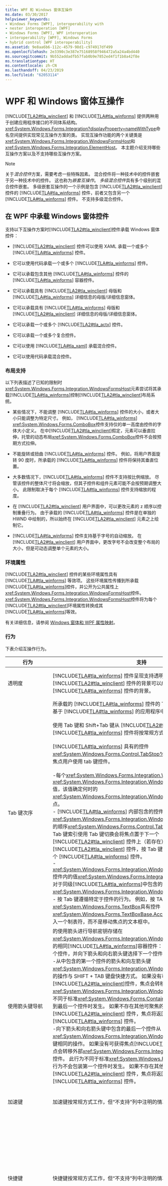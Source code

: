 ```yaml
---
title: WPF 和 Windows 窗体互操作
ms.date: 03/30/2017
helpviewer_keywords:
- Windows Forms [WPF], interoperability with
- nester interoperation [WPF]
- Windows Forms [WPF], WPF interoperation
- interoperability [WPF], Windows Forms
- hybrid control [WPF interoperability]
ms.assetid: 9e8aa6b6-112c-4579-98d1-c974917df499
ms.openlocfilehash: 2e3390c3e387e75168958f946472a5a24a4bd440
ms.sourcegitcommit: 9b552addadfb57fab0b9e7852ed4f1f1b8a42f8e
ms.translationtype: HT
ms.contentlocale: zh-CN
ms.lasthandoff: 04/23/2019
ms.locfileid: "62053114"
---
```

# <a name="wpf-and-windows-forms-interoperation"></a>WPF 和 Windows 窗体互操作
[!INCLUDE[TLA2#tla_winclient](../../../../includes/tla2sharptla-winclient-md.md)] 和 [!INCLUDE[TLA#tla_winforms](../../../../includes/tlasharptla-winforms-md.md)] 提供两种用于创建应用程序接口的不同体系结构。 <xref:System.Windows.Forms.Integration?displayProperty=nameWithType>命名空间提供实现常见互操作方案的类。 实现互操作功能的两个关键类是<xref:System.Windows.Forms.Integration.WindowsFormsHost>和<xref:System.Windows.Forms.Integration.ElementHost>。 本主题介绍支持哪些互操作方案以及不支持哪些互操作方案。  
  
> [!NOTE]
>  关于*混合控件*方案，需要考虑一些特殊因素。 混合控件将一种技术中的控件嵌套于另一种技术中的控件。 这也称为*嵌套互操作*。 *多级混合控件*具有多个级别的混合控件嵌套。 多级嵌套互操作的一个示例是包含 [!INCLUDE[TLA2#tla_winclient](../../../../includes/tla2sharptla-winclient-md.md)] 控件的 [!INCLUDE[TLA#tla_winforms](../../../../includes/tlasharptla-winforms-md.md)] 控件，前者又包含另一个 [!INCLUDE[TLA#tla_winforms](../../../../includes/tlasharptla-winforms-md.md)] 控件。 不支持多级混合控件。  

<a name="Windows_Presentation_Foundation_Application_Hosting"></a>   
## <a name="hosting-windows-forms-controls-in-wpf"></a>在 WPF 中承载 Windows 窗体控件  
 支持以下互操作方案时[!INCLUDE[TLA2#tla_winclient](../../../../includes/tla2sharptla-winclient-md.md)]控件承载 Windows 窗体控件：  
  
- [!INCLUDE[TLA2#tla_winclient](../../../../includes/tla2sharptla-winclient-md.md)] 控件可以使用 XAML 承载一个或多个 [!INCLUDE[TLA#tla_winforms](../../../../includes/tlasharptla-winforms-md.md)] 控件。  
  
- 它可以使用代码承载一个或多个 [!INCLUDE[TLA#tla_winforms](../../../../includes/tlasharptla-winforms-md.md)] 控件。  
  
- 它可以承载包含其他 [!INCLUDE[TLA#tla_winforms](../../../../includes/tlasharptla-winforms-md.md)] 控件的 [!INCLUDE[TLA#tla_winforms](../../../../includes/tlasharptla-winforms-md.md)] 容器控件。  
  
- 它可以承载具有 [!INCLUDE[TLA2#tla_winclient](../../../../includes/tla2sharptla-winclient-md.md)] 母版和 [!INCLUDE[TLA#tla_winforms](../../../../includes/tlasharptla-winforms-md.md)] 详细信息的母版/详细信息窗体。  
  
- 它可以承载具有 [!INCLUDE[TLA#tla_winforms](../../../../includes/tlasharptla-winforms-md.md)] 母版和 [!INCLUDE[TLA2#tla_winclient](../../../../includes/tla2sharptla-winclient-md.md)] 详细信息的母版/详细信息窗体。  
  
- 它可以承载一个或多个 [!INCLUDE[TLA2#tla_actx](../../../../includes/tla2sharptla-actx-md.md)] 控件。  
  
- 它可以承载一个或多个复合控件。  
  
- 它可以使用 [!INCLUDE[TLA#tla_xaml](../../../../includes/tlasharptla-xaml-md.md)] 承载混合控件。  
  
- 它可以使用代码承载混合控件。  
  
### <a name="layout-support"></a>布局支持  
 以下列表描述了已知的限制时<xref:System.Windows.Forms.Integration.WindowsFormsHost>元素尝试将其承载[!INCLUDE[TLA#tla_winforms](../../../../includes/tlasharptla-winforms-md.md)]控制[!INCLUDE[TLA2#tla_winclient](../../../../includes/tla2sharptla-winclient-md.md)]布局系统。  
  
- 某些情况下，不能调整 [!INCLUDE[TLA#tla_winforms](../../../../includes/tlasharptla-winforms-md.md)] 控件的大小，或者大小只能调整为特定尺寸。 例如， [!INCLUDE[TLA#tla_winforms](../../../../includes/tlasharptla-winforms-md.md)] <xref:System.Windows.Forms.ComboBox>控件支持仅的单一高度由控件的字体大小定义。 在中[!INCLUDE[TLA2#tla_winclient](../../../../includes/tla2sharptla-winclient-md.md)]假定，元素可以垂直拉伸，托管的动态布局<xref:System.Windows.Forms.ComboBox>控件不会按预期方式拉伸。  
  
- 不能旋转或扭曲 [!INCLUDE[TLA#tla_winforms](../../../../includes/tlasharptla-winforms-md.md)] 控件。 例如，将用户界面旋转 90 度时，所承载的 [!INCLUDE[TLA#tla_winforms](../../../../includes/tlasharptla-winforms-md.md)] 控件将保持其垂直位置。  
  
- 大多数情况下，[!INCLUDE[TLA#tla_winforms](../../../../includes/tlasharptla-winforms-md.md)] 控件不支持按比例缩放。 尽管该控件的整体尺寸将会缩放，但其子控件和组件元素可能不会按预期调整大小。 此限制取决于每个 [!INCLUDE[TLA#tla_winforms](../../../../includes/tlasharptla-winforms-md.md)] 控件支持缩放的程度。  
  
- 在 [!INCLUDE[TLA2#tla_winclient](../../../../includes/tla2sharptla-winclient-md.md)] 用户界面中，可以更改元素的 z 顺序以控制重叠行为。 由于承载的 [!INCLUDE[TLA#tla_winforms](../../../../includes/tlasharptla-winforms-md.md)] 控件是在单独的 HWND 中绘制的，所以始终在 [!INCLUDE[TLA2#tla_winclient](../../../../includes/tla2sharptla-winclient-md.md)] 元素之上绘制它。  
  
- [!INCLUDE[TLA#tla_winforms](../../../../includes/tlasharptla-winforms-md.md)] 控件支持基于字号的自动缩放。 在 [!INCLUDE[TLA2#tla_winclient](../../../../includes/tla2sharptla-winclient-md.md)] 用户界面中，更改字号不会改变整个布局的大小，但是可动态调整单个元素的大小。  
  
### <a name="ambient-properties"></a>环境属性  
 [!INCLUDE[TLA2#tla_winclient](../../../../includes/tla2sharptla-winclient-md.md)] 控件的某些环境属性具有 [!INCLUDE[TLA#tla_winforms](../../../../includes/tlasharptla-winforms-md.md)] 等效项。 这些环境属性传播到所承载[!INCLUDE[TLA#tla_winforms](../../../../includes/tlasharptla-winforms-md.md)]控件，并公开为公共属性上<xref:System.Windows.Forms.Integration.WindowsFormsHost>控件。 <xref:System.Windows.Forms.Integration.WindowsFormsHost>控件将为每个[!INCLUDE[TLA2#tla_winclient](../../../../includes/tla2sharptla-winclient-md.md)]环境属性转换成其[!INCLUDE[TLA#tla_winforms](../../../../includes/tlasharptla-winforms-md.md)]等效。  
  
 有关详细信息，请参阅 [Windows 窗体和 WPF 属性映射](windows-forms-and-wpf-property-mapping.md)。  
  
### <a name="behavior"></a>行为  
 下表介绍互操作行为。  
  
|行为|支持|不支持|  
|--------------|---------------|-------------------|  
|透明度|[!INCLUDE[TLA#tla_winforms](../../../../includes/tlasharptla-winforms-md.md)] 控件呈现支持透明度。 父 [!INCLUDE[TLA2#tla_winclient](../../../../includes/tla2sharptla-winclient-md.md)] 控件的背景可以成为所承载的 [!INCLUDE[TLA#tla_winforms](../../../../includes/tlasharptla-winforms-md.md)] 控件的背景。|某些 [!INCLUDE[TLA#tla_winforms](../../../../includes/tlasharptla-winforms-md.md)] 控件不支持透明度。 例如，<xref:System.Windows.Forms.TextBox>并<xref:System.Windows.Forms.ComboBox>控件不会由托管时，透明[!INCLUDE[TLA2#tla_winclient](../../../../includes/tla2sharptla-winclient-md.md)]。|  
|Tab 键次序|所承载的 [!INCLUDE[TLA#tla_winforms](../../../../includes/tlasharptla-winforms-md.md)] 控件的 Tab 键顺序与这些控件承载于基于 [!INCLUDE[TLA#tla_winforms](../../../../includes/tlasharptla-winforms-md.md)] 的应用程序中时是相同的。<br /><br /> 使用 Tab 键和 Shift+Tab 键从 [!INCLUDE[TLA2#tla_winclient](../../../../includes/tla2sharptla-winclient-md.md)] 控件切换到 [!INCLUDE[TLA#tla_winforms](../../../../includes/tlasharptla-winforms-md.md)] 控件将按常规方式工作。<br /><br /> [!INCLUDE[TLA#tla_winforms](../../../../includes/tlasharptla-winforms-md.md)] 具有的控件<xref:System.Windows.Forms.Control.TabStop%2A>属性值为`false`时不会收到焦点用户使用 tab 键控件。<br /><br /> -每个<xref:System.Windows.Forms.Integration.WindowsFormsHost>控件具有<xref:System.Windows.Forms.Integration.WindowsFormsHost.TabIndex%2A>值，该值确定何时的<xref:System.Windows.Forms.Integration.WindowsFormsHost>控件接收焦点。<br />-   [!INCLUDE[TLA#tla_winforms](../../../../includes/tlasharptla-winforms-md.md)] 内部包含的控件<xref:System.Windows.Forms.Integration.WindowsFormsHost>容器按照指定的顺序<xref:System.Windows.Forms.Control.TabIndex%2A>属性。 从最后一个 Tab 键索引使用 Tab 键切换会将焦点置于下一个 [!INCLUDE[TLA2#tla_winclient](../../../../includes/tla2sharptla-winclient-md.md)] 控件上（若存在）。 如果不存在其他可聚焦的 [!INCLUDE[TLA2#tla_winclient](../../../../includes/tla2sharptla-winclient-md.md)] 控件，按 Tab 键将返回到 Tab 键顺序中的第一个 [!INCLUDE[TLA#tla_winforms](../../../../includes/tlasharptla-winforms-md.md)] 控件。<br />-   <xref:System.Windows.Forms.Integration.WindowsFormsHost.TabIndex%2A> 控件内的值<xref:System.Windows.Forms.Integration.WindowsFormsHost>相对于同级[!INCLUDE[TLA#tla_winforms](../../../../includes/tlasharptla-winforms-md.md)]中包含的控件<xref:System.Windows.Forms.Integration.WindowsFormsHost>控件。<br />-    按 Tab 键遵循特定于控件的行为。 例如，按 TAB 键在<xref:System.Windows.Forms.TextBox>具有控件<xref:System.Windows.Forms.TextBoxBase.AcceptsTab%2A>属性值为`true`输入一个制表符，而不是移动焦点的文本框中。|不适用。|  
|使用箭头键导航|的使用箭头进行导航密钥存储在<xref:System.Windows.Forms.Integration.WindowsFormsHost>控件是与普通的相同[!INCLUDE[TLA#tla_winforms](../../../../includes/tlasharptla-winforms-md.md)]容器控件：向上键和向左箭头键选择上一个控件，并向下箭头和向右箭头键选择下一个控件。<br />-从中包含的第一个控件的箭头和向左箭头键<xref:System.Windows.Forms.Integration.WindowsFormsHost>控件执行相同的操作与 SHIFT + TAB 键盘快捷方式。 如果没有可获得焦点[!INCLUDE[TLA2#tla_winclient](../../../../includes/tla2sharptla-winclient-md.md)]控件，焦点会转移外部<xref:System.Windows.Forms.Integration.WindowsFormsHost>控件。 此行为不同于标准<xref:System.Windows.Forms.ContainerControl>中的行为不会包装到最后一个控件时发生。 如果不存在其他可聚焦的 [!INCLUDE[TLA2#tla_winclient](../../../../includes/tla2sharptla-winclient-md.md)] 控件，焦点将返回到 Tab 键顺序中的最后一个 [!INCLUDE[TLA#tla_winforms](../../../../includes/tlasharptla-winforms-md.md)] 控件。<br />-向下箭头和向右箭头键中包含的最后一个控件从<xref:System.Windows.Forms.Integration.WindowsFormsHost>控件执行 TAB 键相同的操作。 如果没有可获得焦点[!INCLUDE[TLA2#tla_winclient](../../../../includes/tla2sharptla-winclient-md.md)]控件，焦点会转移外部<xref:System.Windows.Forms.Integration.WindowsFormsHost>控件。 此行为不同于标准<xref:System.Windows.Forms.ContainerControl>中的行为不会包装第一个控件时发生。 如果不存在其他可聚焦的 [!INCLUDE[TLA2#tla_winclient](../../../../includes/tla2sharptla-winclient-md.md)] 控件，焦点将返回到 Tab 键顺序中的第一个 [!INCLUDE[TLA#tla_winforms](../../../../includes/tlasharptla-winforms-md.md)] 控件。|不适用。|  
|加速键|加速键按常规方式工作，但“不支持”列中注明的情况除外。|跨多种技术的重复加速键与普通重复加速键的工作方式不同。 如果加速键跨多种技术复制，并且至少一个在 [!INCLUDE[TLA#tla_winforms](../../../../includes/tlasharptla-winforms-md.md)] 控件上，另一个在 [!INCLUDE[TLA2#tla_winclient](../../../../includes/tla2sharptla-winclient-md.md)] 控件上，[!INCLUDE[TLA#tla_winforms](../../../../includes/tlasharptla-winforms-md.md)] 控件将始终收到此加速键。 当按重复加速键时，焦点不会在控件之间切换。|  
|快捷键|快捷键按常规方式工作，但“不支持”列中注明的情况除外。|在预处理阶段处理的 -   [!INCLUDE[TLA#tla_winforms](../../../../includes/tlasharptla-winforms-md.md)] 快捷键总是优先于 [!INCLUDE[TLA2#tla_winclient](../../../../includes/tla2sharptla-winclient-md.md)] 快捷键。 例如，如果你有<xref:System.Windows.Forms.ToolStrip>控件，其定义，CTRL + S 快捷键，并且没有[!INCLUDE[TLA2#tla_winclient](../../../../includes/tla2sharptla-winclient-md.md)]命令绑定到 CTRL + S、<xref:System.Windows.Forms.ToolStrip>始终无论焦点在何处首先，调用控件处理程序。<br />-   [!INCLUDE[TLA#tla_winforms](../../../../includes/tlasharptla-winforms-md.md)] 通过处理键盘快捷方式<xref:System.Windows.Forms.Control.KeyDown>事件中最后处理[!INCLUDE[TLA2#tla_winclient](../../../../includes/tla2sharptla-winclient-md.md)]。 可以通过重写阻止此行为[!INCLUDE[TLA#tla_winforms](../../../../includes/tlasharptla-winforms-md.md)]控件的<xref:System.Windows.Forms.Control.IsInputKey%2A>方法或处理<xref:System.Windows.Forms.Control.PreviewKeyDown>事件。 返回`true`从<xref:System.Windows.Forms.Control.IsInputKey%2A>方法，或设置值的<xref:System.Windows.Forms.PreviewKeyDownEventArgs.IsInputKey%2A?displayProperty=nameWithType>属性设置为`true`在你<xref:System.Windows.Forms.Control.PreviewKeyDown>事件处理程序。|  
|AcceptsReturn、AcceptsTab 以及其他特定于控件的行为|更改默认键盘行为的属性和往常一样，工作前提[!INCLUDE[TLA#tla_winforms](../../../../includes/tlasharptla-winforms-md.md)]控件重写<xref:System.Windows.Forms.Control.IsInputKey%2A>方法以返回`true`。|[!INCLUDE[TLA#tla_winforms](../../../../includes/tlasharptla-winforms-md.md)] 更改默认的控件通过处理键盘行为<xref:System.Windows.Forms.Control.KeyDown>事件在主机中最后处理[!INCLUDE[TLA2#tla_winclient](../../../../includes/tla2sharptla-winclient-md.md)]控件。 因为最后处理这些控件，所以它们可能产生意外行为。|  
|Enter 和 Leave 事件|当焦点未转到包含<xref:System.Windows.Forms.Integration.ElementHost>控件，Enter 并在单个更改焦点时，将像通常那样引发退出事件<xref:System.Windows.Forms.Integration.WindowsFormsHost>控件。|发生以下焦点更改时，不会引发 Enter 和 Leave 事件：<br /><br /> -从内部更改到外部<xref:System.Windows.Forms.Integration.WindowsFormsHost>控件。<br />-从外部更改到内部<xref:System.Windows.Forms.Integration.WindowsFormsHost>控件。<br />-外部<xref:System.Windows.Forms.Integration.WindowsFormsHost>控件。<br />-从[!INCLUDE[TLA#tla_winforms](../../../../includes/tlasharptla-winforms-md.md)]控件中承载<xref:System.Windows.Forms.Integration.WindowsFormsHost>控制对<xref:System.Windows.Forms.Integration.ElementHost>控件承载在相同<xref:System.Windows.Forms.Integration.WindowsFormsHost>。|  
|多线程|支持所有类型的多线程处理。|[!INCLUDE[TLA#tla_winforms](../../../../includes/tlasharptla-winforms-md.md)] 和 [!INCLUDE[TLA2#tla_winclient](../../../../includes/tla2sharptla-winclient-md.md)] 技术均采用单线程并发模型。 调试期间，从其他线程调用框架对象会引发一个异常，以强制实施此要求。|  
|安全性|所有互操作方案都需要完全信任。|部分信任情况下，不允许任何互操作方案。|  
|可访问性|支持所有辅助功能方案。 当辅助技术产品用于同时包含 [!INCLUDE[TLA#tla_winforms](../../../../includes/tlasharptla-winforms-md.md)] 和 [!INCLUDE[TLA2#tla_winclient](../../../../includes/tla2sharptla-winclient-md.md)] 控件的混合应用程序时，可正常工作。|不适用。|  
|剪贴板|所有剪贴板操作按常规方式工作。 这包括 [!INCLUDE[TLA#tla_winforms](../../../../includes/tlasharptla-winforms-md.md)] 与 [!INCLUDE[TLA2#tla_winclient](../../../../includes/tla2sharptla-winclient-md.md)] 控件之间的剪切和粘贴。|不适用。|  
|拖放功能|所有拖放操作按常规方式工作。 这包括 [!INCLUDE[TLA#tla_winforms](../../../../includes/tlasharptla-winforms-md.md)] 和 [!INCLUDE[TLA2#tla_winclient](../../../../includes/tla2sharptla-winclient-md.md)] 控件之间的操作。|不适用。|  
  
<a name="Windows_Forms_Application_Hosting_Windows"></a>   
## <a name="hosting-wpf-controls-in-windows-forms"></a>在 Windows 窗体中承载 WPF 控件  
 在 Windows 窗体控制主机时支持以下互操作方案[!INCLUDE[TLA2#tla_winclient](../../../../includes/tla2sharptla-winclient-md.md)]控件：  
  
- 使用代码承载一个或多个 [!INCLUDE[TLA2#tla_winclient](../../../../includes/tla2sharptla-winclient-md.md)] 控件。  
  
- 将属性表与一个或多个承载的 [!INCLUDE[TLA2#tla_winclient](../../../../includes/tla2sharptla-winclient-md.md)] 控件关联。  
  
- 在窗体中承载一个或多个 [!INCLUDE[TLA2#tla_winclient](../../../../includes/tla2sharptla-winclient-md.md)] 页。  
  
- 启动 [!INCLUDE[TLA2#tla_winclient](../../../../includes/tla2sharptla-winclient-md.md)] 窗口。  
  
- 承载具有 [!INCLUDE[TLA#tla_winforms](../../../../includes/tlasharptla-winforms-md.md)] 母版和 [!INCLUDE[TLA2#tla_winclient](../../../../includes/tla2sharptla-winclient-md.md)] 详细信息的母版/详细信息窗体。  
  
- 承载具有 [!INCLUDE[TLA2#tla_winclient](../../../../includes/tla2sharptla-winclient-md.md)] 母版和 [!INCLUDE[TLA#tla_winforms](../../../../includes/tlasharptla-winforms-md.md)] 详细信息的母版/详细信息窗体。  
  
- 承载自定义 [!INCLUDE[TLA2#tla_winclient](../../../../includes/tla2sharptla-winclient-md.md)] 控件。  
  
- 承载混合控件。  
  
### <a name="ambient-properties"></a>环境属性  
 [!INCLUDE[TLA#tla_winforms](../../../../includes/tlasharptla-winforms-md.md)] 控件的某些环境属性具有 [!INCLUDE[TLA2#tla_winclient](../../../../includes/tla2sharptla-winclient-md.md)] 等效项。 这些环境属性传播到所承载[!INCLUDE[TLA2#tla_winclient](../../../../includes/tla2sharptla-winclient-md.md)]控件，并公开为公共属性上<xref:System.Windows.Forms.Integration.ElementHost>控件。 <xref:System.Windows.Forms.Integration.ElementHost>控件将为每个[!INCLUDE[TLA#tla_winforms](../../../../includes/tlasharptla-winforms-md.md)]环境属性设置为其[!INCLUDE[TLA2#tla_winclient](../../../../includes/tla2sharptla-winclient-md.md)]等效。  
  
 有关详细信息，请参阅 [Windows 窗体和 WPF 属性映射](windows-forms-and-wpf-property-mapping.md)。  
  
### <a name="behavior"></a>行为  
 下表介绍互操作行为。  
  
|行为|支持|不支持|  
|--------------|---------------|-------------------|  
|透明度|[!INCLUDE[TLA2#tla_winclient](../../../../includes/tla2sharptla-winclient-md.md)] 控件呈现支持透明度。 父 [!INCLUDE[TLA#tla_winforms](../../../../includes/tlasharptla-winforms-md.md)] 控件的背景可以成为所承载的 [!INCLUDE[TLA2#tla_winclient](../../../../includes/tla2sharptla-winclient-md.md)] 控件的背景。|不适用。|  
|多线程|支持所有类型的多线程处理。|[!INCLUDE[TLA#tla_winforms](../../../../includes/tlasharptla-winforms-md.md)] 和 [!INCLUDE[TLA2#tla_winclient](../../../../includes/tla2sharptla-winclient-md.md)] 技术均采用单线程并发模型。 调试期间，从其他线程调用框架对象会引发一个异常，以强制实施此要求。|  
|安全性|所有互操作方案都需要完全信任。|部分信任情况下，不允许任何互操作方案。|  
|可访问性|支持所有辅助功能方案。 当辅助技术产品用于同时包含 [!INCLUDE[TLA#tla_winforms](../../../../includes/tlasharptla-winforms-md.md)] 和 [!INCLUDE[TLA2#tla_winclient](../../../../includes/tla2sharptla-winclient-md.md)] 控件的混合应用程序时，可正常工作。|不适用。|  
|剪贴板|所有剪贴板操作按常规方式工作。 这包括 [!INCLUDE[TLA#tla_winforms](../../../../includes/tlasharptla-winforms-md.md)] 与 [!INCLUDE[TLA2#tla_winclient](../../../../includes/tla2sharptla-winclient-md.md)] 控件之间的剪切和粘贴。|不适用。|  
|拖放功能|所有拖放操作按常规方式工作。 这包括 [!INCLUDE[TLA#tla_winforms](../../../../includes/tlasharptla-winforms-md.md)] 和 [!INCLUDE[TLA2#tla_winclient](../../../../includes/tla2sharptla-winclient-md.md)] 控件之间的操作。|不适用。|  
  
## <a name="see-also"></a>请参阅

- <xref:System.Windows.Forms.Integration.ElementHost>
- <xref:System.Windows.Forms.Integration.WindowsFormsHost>
- [演练：承载在 WPF 中的 Windows 窗体控件](walkthrough-hosting-a-windows-forms-control-in-wpf.md)
- [演练：承载在 WPF 中的 Windows 窗体复合控件](walkthrough-hosting-a-windows-forms-composite-control-in-wpf.md)
- [演练：承载 WPF 复合控件在 Windows 窗体中](walkthrough-hosting-a-wpf-composite-control-in-windows-forms.md)
- [Windows 窗体和 WPF 属性映射](windows-forms-and-wpf-property-mapping.md)

